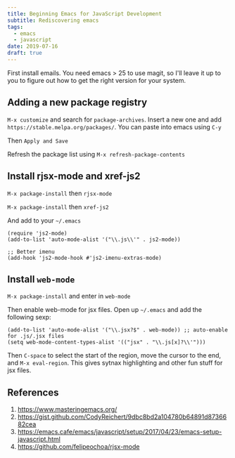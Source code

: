 ```yaml
---
title: Beginning Emacs for JavaScript Development
subtitle: Rediscovering emacs
tags:
  - emacs
  - javascript
date: 2019-07-16
draft: true
---
```


First install emails.  You need emacs > 25 to use magit, so I'll leave it up to you to figure out how to get the right version for your system.

## Adding a new package registry

`M-x customize` and search for `package-archives`.  Insert a new one and add `https://stable.melpa.org/packages/`.  You can paste into emacs using `C-y`

Then `Apply and Save`

Refresh the package list using `M-x refresh-package-contents`

## Install rjsx-mode and xref-js2

`M-x package-install` then `rjsx-mode`

`M-x package-install` then `xref-js2`

And add to your `~/.emacs`

```elisp
(require 'js2-mode)
(add-to-list 'auto-mode-alist '("\\.js\\'" . js2-mode))

;; Better imenu
(add-hook 'js2-mode-hook #'js2-imenu-extras-mode)
```

## Install `web-mode`

`M-x package-install` and enter in `web-mode`

Then enable web-mode for jsx files.  Open up `~/.emacs` and add the following sexp:

```elisp
(add-to-list 'auto-mode-alist '("\\.jsx?$" . web-mode)) ;; auto-enable for .js/.jsx files
(setq web-mode-content-types-alist '(("jsx" . "\\.js[x]?\\'")))

```

Then `C-space` to select the start of the region, move the cursor to the end, and `M-x eval-region`.  This gives sytnax highlighting and other fun stuff for jsx files.





## References

1. https://www.masteringemacs.org/
2. https://gist.github.com/CodyReichert/9dbc8bd2a104780b64891d8736682cea
3. https://emacs.cafe/emacs/javascript/setup/2017/04/23/emacs-setup-javascript.html
4. https://github.com/felipeochoa/rjsx-mode
